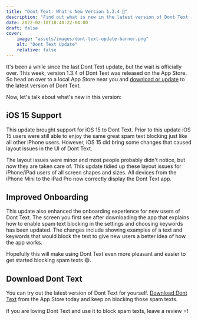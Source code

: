 ```yaml
---
title: "Dont Text: What's New Version 1.3.4 🥳"
description: "Find out what is new in the latest version of Dont Text - Update Version 1.3.4"
date: 2022-02-10T18:40:22-04:00
draft: false
cover:
    image: "assets/images/dont-text-update-banner.png"
    alt: "Dont Text Update"
    relative: false 
---
```


It's been a while since the last Dont Text update, but the wait is officially over. This week, version 1.3.4 of Dont Text was released on the App Store. So head on over to a local App Store near you and [download or update](https://apps.apple.com/us/app/dont-text/id1540836811) to the latest version of Dont Text. 

Now, let's talk about what's new in this version:

## iOS 15 Support

This update brought support for iOS 15 to Dont Text. Prior to this update iOS 15 users were still able to enjoy the same great spam text blocking just like all other iPhone users. However, iOS 15 did bring some changes that caused layout issues in the UI of Dont Text.

The layout issues were minor and most people probably didn't notice, but now they are taken care of. This update tidied up these layout issues for iPhone/iPad users of all screen shapes and sizes. All devices from the iPhone Mini to the iPad Pro now correctly display the Dont Text app.

## Improved Onboarding

This update also enhanced the onboarding experience for new users of Dont Text. The screen you first see after downloading the app that explains how to enable spam text blocking in the settings and choosing keywords has been updated. The changes include showing examples of a text and keywords that would block the text to give new users a better idea of how the app works.

Hopefully this will make using Dont Text even more pleasant and easier to get started blocking spam texts 😄. 

## Download Dont Text

You can try out the latest version of Dont Text for yourself. [Download Dont Text](https://apps.apple.com/us/app/dont-text/id1540836811) from the App Store today and keep on blocking those spam texts. 

If you are loving Dont Text and use it to block spam texts, leave a review ⭐️!
